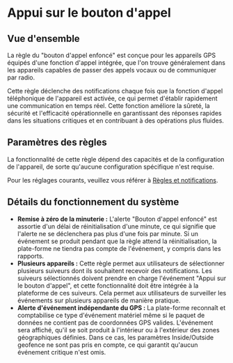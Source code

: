 # Appui sur le bouton d'appel

## Vue d'ensemble

La règle du "bouton d'appel enfoncé" est conçue pour les appareils GPS équipés d'une fonction d'appel intégrée, que l'on trouve généralement dans les appareils capables de passer des appels vocaux ou de communiquer par radio.

Cette règle déclenche des notifications chaque fois que la fonction d'appel téléphonique de l'appareil est activée, ce qui permet d'établir rapidement une communication en temps réel. Cette fonction améliore la sûreté, la sécurité et l'efficacité opérationnelle en garantissant des réponses rapides dans les situations critiques et en contribuant à des opérations plus fluides.

## Paramètres des règles

La fonctionnalité de cette règle dépend des capacités et de la configuration de l'appareil, de sorte qu'aucune configuration spécifique n'est requise.

Pour les réglages courants, veuillez vous référer à [Règles et notifications](../../regles-et-notifications.md).

## Détails du fonctionnement du système

- **Remise à zéro de la minuterie :** L'alerte "Bouton d'appel enfoncé" est assortie d'un délai de réinitialisation d'une minute, ce qui signifie que l'alerte ne se déclenchera pas plus d'une fois par minute. Si un événement se produit pendant que la règle attend la réinitialisation, la plate-forme ne tiendra pas compte de l'événement, y compris dans les rapports.
- **Plusieurs appareils :** Cette règle permet aux utilisateurs de sélectionner plusieurs suiveurs dont ils souhaitent recevoir des notifications. Les suiveurs sélectionnés doivent prendre en charge l'événement "Appui sur le bouton d'appel", et cette fonctionnalité doit être intégrée à la plateforme de ces suiveurs. Cela permet aux utilisateurs de surveiller les événements sur plusieurs appareils de manière pratique.
- **Alerte d'événement indépendante du GPS :** La plate-forme reconnaît et comptabilise ce type d'événement matériel même si le paquet de données ne contient pas de coordonnées GPS valides. L'événement sera affiché, qu'il se soit produit à l'intérieur ou à l'extérieur des zones géographiques définies. Dans ce cas, les paramètres Inside/Outside geofence ne sont pas pris en compte, ce qui garantit qu'aucun événement critique n'est omis.